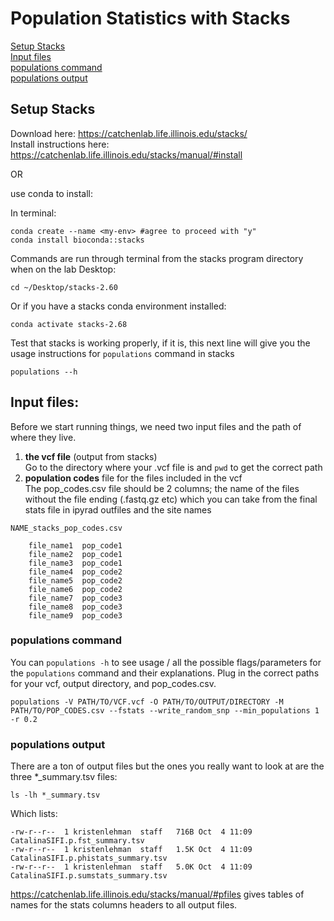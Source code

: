 # Population Statistics with Stacks

[Setup Stacks](#setup-stacks) \
[Input files](#input-files) \
[populations command](#populations-command) \
[populations output](#populations-output) 

## Setup Stacks 

Download here: https://catchenlab.life.illinois.edu/stacks/ \
Install instructions here: https://catchenlab.life.illinois.edu/stacks/manual/#install

OR

use conda to install:

In terminal:

 	conda create --name <my-env> #agree to proceed with "y"
  	conda install bioconda::stacks
    
Commands are run through terminal from the stacks program directory when on the lab Desktop:

    cd ~/Desktop/stacks-2.60

Or if you have a stacks conda environment installed:

    conda activate stacks-2.68
    
Test that stacks is working properly, if it is, this next line will give you the usage instructions for `populations` command in stacks

    populations --h

## Input files:

Before we start running things, we need two input files and the path of where they live. 
1) **the vcf file** (output from stacks) \
Go to the directory where your .vcf file is and `pwd` to get the correct path 
2) **population codes** file for the files included in the vcf \
The pop_codes.csv file should be 2 columns; the name of the files without the file ending (.fastq.gz etc) which you can take from the final stats file in ipyrad outfiles and the site names

`NAME_stacks_pop_codes.csv`

		file_name1	pop_code1
		file_name2	pop_code1
		file_name3	pop_code1
		file_name4	pop_code2
		file_name5	pop_code2
		file_name6	pop_code2
		file_name7	pop_code3
		file_name8	pop_code3
		file_name9	pop_code3
		

### populations command
You can `populations -h` to see usage / all the possible flags/parameters for the `populations` command and their explanations.
Plug in the correct paths for your vcf, output directory, and pop_codes.csv.

	populations -V PATH/TO/VCF.vcf -O PATH/TO/OUTPUT/DIRECTORY -M PATH/TO/POP_CODES.csv --fstats --write_random_snp --min_populations 1 -r 0.2

### populations output 
There are a ton of output files but the ones you really want to look at are the three *_summary.tsv files:

	ls -lh *_summary.tsv

Which lists:

	-rw-r--r--  1 kristenlehman  staff   716B Oct  4 11:09 CatalinaSIFI.p.fst_summary.tsv
	-rw-r--r--  1 kristenlehman  staff   1.5K Oct  4 11:09 CatalinaSIFI.p.phistats_summary.tsv
	-rw-r--r--  1 kristenlehman  staff   5.0K Oct  4 11:09 CatalinaSIFI.p.sumstats_summary.tsv

https://catchenlab.life.illinois.edu/stacks/manual/#pfiles gives tables of names for the stats columns headers to all output files.
